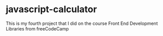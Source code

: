 # javascript-calculator
This is my fourth project that I did on the course Front End Development Libraries from freeCodeCamp
